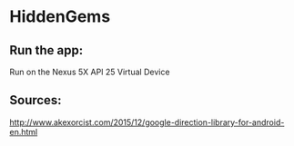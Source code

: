 # HiddenGems

## Run the app:
Run on the Nexus 5X API 25 Virtual Device

## Sources:
http://www.akexorcist.com/2015/12/google-direction-library-for-android-en.html
